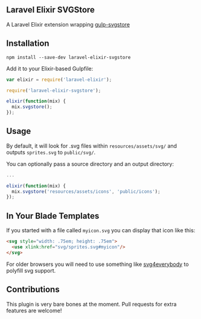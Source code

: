 ## Laravel Elixir SVGStore

A Laravel Elixir extension wrapping [gulp-svgstore](https://github.com/w0rm/gulp-svgstore)

## Installation

```
npm install --save-dev laravel-elixir-svgstore
```

Add it to your Elixir-based Gulpfile:

```js
var elixir = require('laravel-elixir');

require('laravel-elixir-svgstore');

elixir(function(mix) {
  mix.svgstore();
});
```

## Usage

By default, it will look for .svg files within ```resources/assets/svg/``` and outputs
```sprites.svg``` to ```public/svg/```.

You can optionally pass a source directory and an output directory:

```js
...

elixir(function(mix) {
  mix.svgstore('resources/assets/icons', 'public/icons');
});
```

## In Your Blade Templates

If you started with a file called ```myicon.svg``` you can display that icon like this:


```html
<svg style="width: .75em; height: .75em">
  <use xlink:href="svg/sprites.svg#myicon"/>
</svg>
```

For older browsers you will need to use something like [svg4everybody](https://github.com/jonathantneal/svg4everybody) to polyfill svg support.

## Contributions

This plugin is very bare bones at the moment. Pull requests for extra features are welcome!
